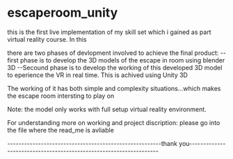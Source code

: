 # escaperoom_unity



this is the first live implementation of my skill set which i gained as part virtual reality course. In this

there are two phases of devlopment involved to achieve the final product:
--first phase is to develop the 3D models of the escape in room using blender 3D 
--Secound phase is to develop the working of this developed 3D model to eperience the VR in real time. This is achived using Unity 3D

The working of it has both simple and complexity situations...which makes the escape room intersting to play on

Note: the model only works with full setup virtual reality environment.

For understanding more on working and project discription: please go into the file where the read_me is avliable





-------------------------------------------------------thank you-------------------------------------------------------------------


